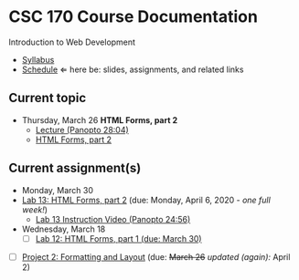 # CSC 170 Course Documentation
Introduction to Web Development

- [Syllabus](syllabus.md)
- [Schedule](schedule.md)   &lArr; here be: slides, assignments, and related links

## Current topic

- Thursday, March 26 **HTML Forms, part 2**
  - [Lecture (Panopto 28:04)](https://rochester.hosted.panopto.com/Panopto/Pages/Viewer.aspx?id=17a8c832-c474-4f00-b9bb-ab8a013e1965)
  - [HTML Forms, part 2](19-html-forms2/html-forms2.pdf)

## Current assignment(s)

- Monday, March 30
- [Lab 13: HTML Forms, part 2](lab13-html-forms2/instructions.md)  (due: Monday, April 6, 2020 - *one full week!*)
    - [Lab 13 Instruction Video (Panopto 24:56)](https://rochester.hosted.panopto.com/Panopto/Pages/Viewer.aspx?id=9070c54e-ee77-430c-b49a-ab8d017a24ce) 
- Wednesday, March 18
  - [ ] [Lab 12: HTML Forms, part 1 (due: March 30)](lab12-html-forms1/instructions.md)
- [ ] [Project 2: Formatting and Layout](project02-formatting-and-layout/instructions.md) (due: <s>March 26</s> *updated (again):* April 2)

